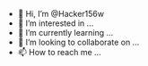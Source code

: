 - 👋 Hi, I’m @Hacker156w
- 👀 I’m interested in ...
- 🌱 I’m currently learning ...
- 💞️ I’m looking to collaborate on ...
- 📫 How to reach me ...

<!---
Hacker156w/Hacker156w is a ✨ special ✨ repository because its `README.md` (this file) appears on your GitHub profile.
You can click the Preview link to take a look at your changes.
--->
